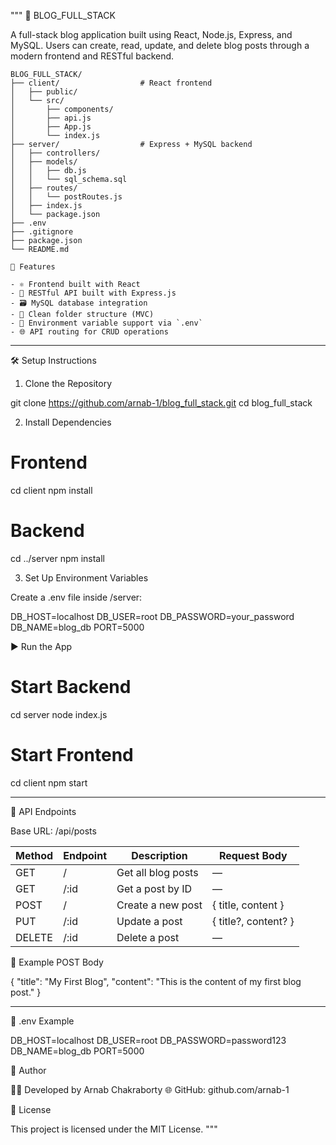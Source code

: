 """
📝 BLOG_FULL_STACK

A full-stack blog application built using React, Node.js, Express, and MySQL. Users can create, read, update, and delete blog posts through a modern frontend and RESTful backend.
```
BLOG_FULL_STACK/
├── client/                  # React frontend
│   ├── public/
│   └── src/
│       ├── components/
│       ├── api.js
│       ├── App.js
│       └── index.js
├── server/                  # Express + MySQL backend
│   ├── controllers/
│   ├── models/
│   │   ├── db.js
│   │   └── sql_schema.sql
│   ├── routes/
│   │   └── postRoutes.js
│   ├── index.js
│   └── package.json
├── .env
├── .gitignore
├── package.json
└── README.md

🚀 Features

- ⚛️ Frontend built with React
- 📡 RESTful API built with Express.js
- 🗃️ MySQL database integration
- 📁 Clean folder structure (MVC)
- 🔐 Environment variable support via `.env`
- 🌐 API routing for CRUD operations
```
---

🛠️ Setup Instructions

1. Clone the Repository

git clone https://github.com/arnab-1/blog_full_stack.git
cd blog_full_stack

2. Install Dependencies

# Frontend
cd client
npm install

# Backend
cd ../server
npm install

3. Set Up Environment Variables

Create a .env file inside /server:

DB_HOST=localhost
DB_USER=root
DB_PASSWORD=your_password
DB_NAME=blog_db
PORT=5000

▶️ Run the App

# Start Backend
cd server
node index.js

# Start Frontend
cd client
npm start

---

📡 API Endpoints

Base URL: /api/posts

| Method | Endpoint     | Description         | Request Body           |
|--------|--------------|---------------------|------------------------|
| GET    | /            | Get all blog posts  | —                      |
| GET    | /:id         | Get a post by ID    | —                      |
| POST   | /            | Create a new post   | { title, content }     |
| PUT    | /:id         | Update a post       | { title?, content? }   |
| DELETE | /:id         | Delete a post       | —                      |

📝 Example POST Body

{
  "title": "My First Blog",
  "content": "This is the content of my first blog post."
}

---

📄 .env Example

DB_HOST=localhost
DB_USER=root
DB_PASSWORD=password123
DB_NAME=blog_db
PORT=5000

🙋 Author

👨‍💻 Developed by Arnab Chakraborty
🌐 GitHub: github.com/arnab-1

📄 License

This project is licensed under the MIT License.
"""
